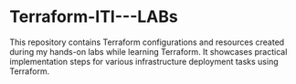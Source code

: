 # Terraform-ITI---LABs
This repository contains Terraform configurations and resources created during my hands-on labs while learning Terraform. It showcases practical implementation steps for various infrastructure deployment tasks using Terraform.

